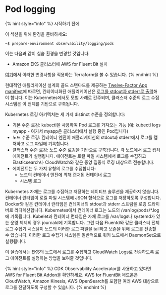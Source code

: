 # Pod logging

{% hint style="info" %}
시작하기 전에

이 섹션을 위해 환경을 준비하세요:

```
~$ prepare-environment observability/logging/pods 
```

이는 다음과 같이 실습 환경을 변경할 것입니다:

* Amazon EKS 클러스터에 AWS for Fluent Bit 설치&#x20;

[여기](https://github.com/aws-samples/eks-workshop-v2/tree/stable/manifests/modules/observability/logging/pods/.workshop/terraform)에서 이러한 변경사항을 적용하는 Terraform을 볼 수 있습니다.
{% endhint %}



현대적인 애플리케이션 설계의 골드 스탠다드를 제공하는 [Twelve-Factor App manifest](https://12factor.net/)에 따르면, 컨테이너화된 애플리케이션은 [로그를 stdout과 stderr로 출력](https://12factor.net/logs)해야 합니다. 이는 Kubernetes에서도 모범 사례로 간주되며, 클러스터 수준의 로그 수집 시스템은 이 전제를 기반으로 구축됩니다.

Kubernetes 로깅 아키텍처는 세 가지 distinct 수준을 정의합니다:

* 기본 수준 로깅: kubectl을 사용하여 Pod 로그를 가져오는 기능 (예: kubectl logs myapp - 여기서 myapp은 클러스터에서 실행 중인 Pod입니다)&#x20;
* 노드 수준 로깅: 컨테이너 엔진이 애플리케이션의 stdout과 stderr에서 로그를 캡처하고 로그 파일에 기록합니다.&#x20;
* 클러스터 수준 로깅: 노드 수준 로깅을 기반으로 구축됩니다. 각 노드에서 로그 캡처 에이전트가 실행됩니다. 에이전트는 로컬 파일 시스템에서 로그를 수집하고 Elasticsearch나 CloudWatch와 같은 중앙 집중식 로깅 대상으로 전송합니다.&#x20;
* 에이전트는 두 가지 유형의 로그를 수집합니다:&#x20;
  * 노드의 컨테이너 엔진에 의해 캡처된 컨테이너 로그&#x20;
  * 시스템 로그&#x20;

Kubernetes 자체는 로그를 수집하고 저장하는 네이티브 솔루션을 제공하지 않습니다. 컨테이너 런타임이 로컬 파일 시스템에 JSON 형식으로 로그를 저장하도록 구성합니다. Docker와 같은 컨테이너 런타임은 컨테이너의 stdout과 stderr 스트림을 로깅 드라이버로 리디렉션합니다. Kubernetes에서 컨테이너 로그는 노드의 /var/log/pods/\*.log에 기록됩니다. Kubelet과 컨테이너 런타임은 자체 로그를 /var/logs나 systemd가 있는 운영 체제의 경우 journald에 기록합니다. 그런 다음 Fluentd와 같은 클러스터 전체 로그 수집기 시스템이 노드의 이러한 로그 파일을 tail하고 보존을 위해 로그를 전송할 수 있습니다. 이러한 로그 수집기 시스템은 일반적으로 워커 노드에서 DaemonSet으로 실행됩니다.



이 실습에서는 EKS의 노드에서 로그를 수집하고 CloudWatch Logs로 전송하도록 로그 에이전트를 설정하는 방법을 보여줄 것입니다.

{% hint style="info" %}
CDK Observability Accelerator를 사용하고 있다면 AWS for Fluent Bit Addon을 확인하세요. AWS for FluentBit 애드온은 CloudWatch, Amazon Kinesis, AWS OpenSearch를 포함한 여러 AWS 대상으로 로그를 전달하도록 구성할 수 있습니다.
{% endhint %}

